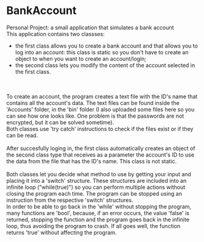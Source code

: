 # BankAccount
Personal Project: a small application that simulates a bank account
<br>This application contains two classses:
- the first class allows you to create a bank account and that allows you to log into an account: this class is static so you don't have to create an object to when you want to create an account/login;
- the second class lets you modify the content of the account selected in the first class.

<br><br>To create an account, the program creates a text file with the ID's name that contains all the account's data. The text files can be found inside the 'Accounts' folder, in the 'bin' folder (I also uploaded some files here so you can see how one looks like. One problem is that the passwords are not encrypted, but it can be solved sometime). <br>Both classes use 'try catch' instructions to check if the files exist or if they can be read.
<br><br>After succesfully loging in, the first class automatically creates an object of the second class type that receives as a parameter the account's ID to use the data from the file that has the ID's name. This class is not static.
<br><br>Both classes let you decide what method to use by getting your input and placing it into a 'switch' structure. These structures are included into an infinite loop ("while(true)") so you can perform multiple actions without closing the program each time. The program can be stopped using an instruction from the respective 'switch' structures. 
<br>In order to be able to go back in the 'while' without stopping the program, many functions are 'bool', because, if an error occurs, the value 'false' is returned, stopping the function and the program goes back in the infinite loop, thus avoiding the program to crash. If all goes well, the function returns 'true' without affecting the program.
